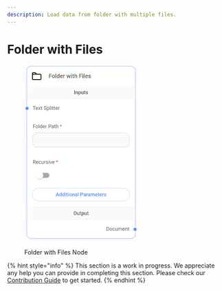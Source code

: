 ```yaml
---
description: Load data from folder with multiple files.
---
```


# Folder with Files

<figure><img src="../../../.gitbook/assets/image (9) (1) (1) (1) (1) (1) (1).png" alt="" width="262"><figcaption><p>Folder with Files Node</p></figcaption></figure>

{% hint style="info" %}
This section is a work in progress. We appreciate any help you can provide in completing this section. Please check our [Contribution Guide](../../../contributing/) to get started.
{% endhint %}
